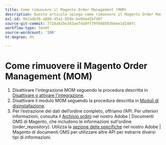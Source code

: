 ```yaml
---
title: Come rimuovere il Magento Order Management (MOM)
description: Questo articolo spiega come rimuovere il Magento Order Management (MOM).
exl-id: 9b2adb30-a880-45a2-859e-be0da42bfd07
source-git-commit: 7718a835e343ae7da9ff79f690503b4ee1d140fc
workflow-type: tm+mt
source-wordcount: '100'
ht-degree: 0%

---
```


# Come rimuovere il Magento Order Management (MOM)

1. Disattivare l&#39;integrazione MOM seguendo la procedura descritta in [Disattivare o attivare l&#39;integrazione](/docs/commerce-admin/systems/integrations/mcom.html#disable-or-enable-the-integration).
1. Disattivare il modulo MOM seguendo la procedura descritta in [Moduli di disinstallazione](/docs/commerce-operations/installation-guide/tutorials/uninstall-modules.html).
1. Per l’estrazione dei dati dell’ordine completo, offriamo l’API. Per ulteriori informazioni, consulta il [Archivio ordini](https://omsdocs.magento.com/specifications/#magento.sales.order_repository) nel nostro Adobe | Documenti OMS di Magento, che includono le informazioni sull&#39;ordine (order_repository). Utilizza la [sezione delle specifiche](https://omsdocs.magento.com/specifications/#services) nel nostro Adobe | Magento di documenti OMS per utilizzare altre API per estrarre diversi tipi di informazioni.
